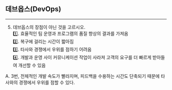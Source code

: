## 데브옵스(DevOps)

--- 

5. 데브옵스의 장점이 아닌 것을 고르시오.  
  1️⃣. 효율적인 팀 운영과 프로그램의 품질 향상의 결과를 가져옴  
  2️⃣. 복구에 걸리는 시간이 짧아짐  
  3️⃣. 타사와 경쟁에서 우위를 점하기 어려움  
  4️⃣. 개발과 운영 사이 커뮤니케이션 작업이 사라져 고객의 요구를 더 빠르게 받아들여 개선할 수 있음  
  
A. 3번, 전체적인 개발 속도가 빨라지며, 피드백을 수용하는 시간도 단축되기 때문에 타사와의 경쟁에서 우위를 점할 수 있다.
